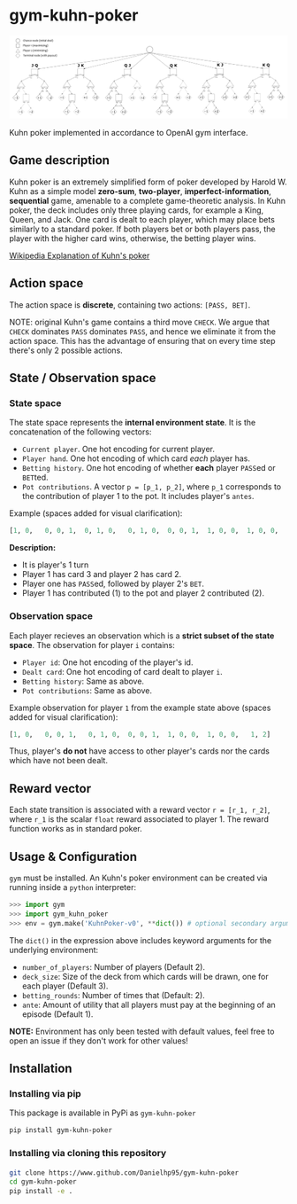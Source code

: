# gym-kuhn-poker

![Kuhn's poker tree](https://raw.githubusercontent.com/Danielhp95/gym-kuhn-poker/master/Kuhn_poker_tree.png)

Kuhn poker implemented in accordance to OpenAI gym interface.

## Game description

Kuhn poker is an extremely simplified form of poker developed by Harold W. Kuhn
as a simple model **zero-sum**, **two-player**, **imperfect-information**, **sequential** game,
amenable to a complete game-theoretic analysis. In Kuhn poker, the deck includes
only three playing cards, for example a King, Queen, and Jack.
One card is dealt to each player, which may place bets similarly
to a standard poker. If both players bet or both players pass,
the player with the higher card wins, otherwise, the betting player wins.

[Wikipedia Explanation of Kuhn's poker](https://www.wikiwand.com/en/Kuhn_poker)

## Action space

The action space is **discrete**, containing two actions: `[PASS, BET]`.

NOTE: original Kuhn's game contains a third move `CHECK`.
We argue that `CHECK` dominates `PASS` dominates `PASS`,
and hence we eliminate it from the action space. This has the advantage
of ensuring that on every time step there's only 2 possible actions.

## State / Observation space

### State space

The state space represents the **internal environment state**. 
It is the concatenation of the following vectors:

+ `Current player`. One hot encoding for current player.
+ `Player hand`. One hot encoding of which card *each* player has.
+ `Betting history`. One hot encoding of whether **each** player `PASS`ed or `BET`ted.
+ `Pot contributions`. A vector `p = [p_1, p_2]`, where `p_1` corresponds to the contribution
of player 1 to the pot. It includes player's `antes`.

Example  (spaces added for visual clarification):

```python
[1, 0,   0, 0, 1,  0, 1, 0,   0, 1, 0,  0, 0, 1,  1, 0, 0,  1, 0, 0,   1, 2]
```
**Description:**
+ It is player's 1 turn
+ Player 1 has card 3 and player 2 has card 2.
+ Player one has `PASS`ed, followed by player 2's `BET`.
+ Player 1 has contributed (1) to the pot and player 2 contributed (2).


### Observation space
Each player recieves an observation which is a **strict subset of the state space**.
The observation for player `i` contains:
+ `Player id`: One hot encoding of the player's id.
+ `Dealt card`: One hot encoding of card dealt to player `i`.
+ `Betting history`: Same as above.
+ `Pot contributions`: Same as above.


Example observation for player `1` from the example state above (spaces added for visual clarification):

```python
[1, 0,   0, 0, 1,   0, 1, 0,  0, 0, 1,  1, 0, 0,  1, 0, 0,   1, 2]
```

Thus, player's **do not** have access to other player's cards nor the cards which have not been dealt.

## Reward vector

Each state transition is associated with a reward vector `r = [r_1, r_2]`,
where `r_1` is the scalar `float` reward associated to player 1. The reward function
works as in standard poker.

## Usage & Configuration

`gym` must be installed. An Kuhn's poker environment can be created via running inside a `python` interpreter:

```python
>>> import gym
>>> import gym_kuhn_poker
>>> env = gym.make('KuhnPoker-v0', **dict()) # optional secondary argument
```

The `dict()` in the expression above includes keyword arguments for the underlying environment:
+ `number_of_players`: Number of players (Default 2).
+ `deck_size`: Size of the deck from which cards will be drawn, one for each player (Default 3).
+ `betting_rounds`: Number of times that (Default: 2).
+ `ante`: Amount of utility that all players must pay at the beginning of an episode (Default 1).

**NOTE:** Environment has only been tested with default values,
feel free to open an issue if they don't work for other values!

## Installation

### Installing via pip

This package is available in PyPi as `gym-kuhn-poker`

```bash
pip install gym-kuhn-poker
```

### Installing via cloning this repository

```bash
git clone https://www.github.com/Danielhp95/gym-kuhn-poker
cd gym-kuhn-poker
pip install -e .
```
